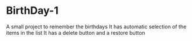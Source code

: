 # BirthDay-1
A small project to remember the birthdays
It has automatic selection of the items in the list
It has a delete button and a restore button
